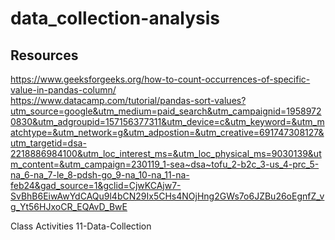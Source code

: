 # data_collection-analysis

## Resources
https://www.geeksforgeeks.org/how-to-count-occurrences-of-specific-value-in-pandas-column/<br>
https://www.datacamp.com/tutorial/pandas-sort-values?utm_source=google&utm_medium=paid_search&utm_campaignid=19589720830&utm_adgroupid=157156377311&utm_device=c&utm_keyword=&utm_matchtype=&utm_network=g&utm_adpostion=&utm_creative=691747308127&utm_targetid=dsa-2218886984100&utm_loc_interest_ms=&utm_loc_physical_ms=9030139&utm_content=&utm_campaign=230119_1-sea~dsa~tofu_2-b2c_3-us_4-prc_5-na_6-na_7-le_8-pdsh-go_9-na_10-na_11-na-feb24&gad_source=1&gclid=CjwKCAjw7-SvBhB6EiwAwYdCAQu9l4bCN29Ix5CHs4NOjHng2GWs7o6JZBu26oEgnfZ_vg_Yt56HJxoCR_EQAvD_BwE<br>

Class Activities 11-Data-Collection
